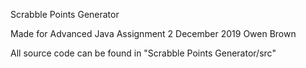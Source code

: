 Scrabble Points Generator

Made for Advanced Java Assignment 2
December 2019 
Owen Brown



All source code can be found in "Scrabble Points Generator/src"
